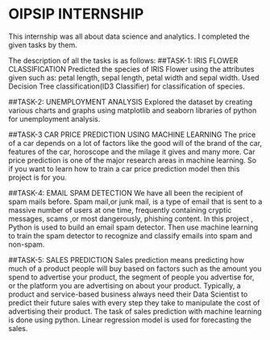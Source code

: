 # OIPSIP INTERNSHIP

This internship was all about data science and analytics.
I completed the given tasks by them. 

The description of all the tasks is as follows:
##TASK-1: IRIS FLOWER CLASSIFICATION
Predicted the species of IRIS Flower using the attributes given such as: petal length, sepal length, petal width and sepal width. 
Used Decision Tree classification(ID3 Classifier) for classification of species.

##TASK-2: UNEMPLOYMENT ANALYSIS
Explored the dataset by creating various charts and graphs using matplotlib and seaborn libraries of python for unemployment analysis.

##TASK-3 CAR PRICE PREDICTION USING MACHINE LEARNING
The price of a car depends on a lot of factors like the good will of the brand of the car, features of the car, horoscope and the milage it gives and many more. Car price prediction is one of the major research areas in machine learning. So if you want to learn how to train a car price prediction model then this project is for you.

##TASK-4: EMAIL SPAM DETECTION
We have all been the recipient of spam mails before. Spam mail,or junk mail, is a type of email that is sent to a massive number of users at one time, frequently containing cryptic messages, scams ,or most dangerously, phishing content.
In this project , Python is used to build an email spam detector. Then use machine learning to train the spam detector to recognize and classify emails into spam and non-spam.
        
##TASK-5: SALES PREDICTION
Sales prediction means predicting how much of a product people will buy based on factors such as the amount you spend to advertise your product, the segment of people you advertise for, or the platform you are advertising on about your product. Typically, a product and service-based business always need their Data Scientist to predict their future sales with every step they take to manipulate the cost of advertising their product. The task of sales prediction with machine learning is done using python. Linear regression model is used for forecasting the sales.
